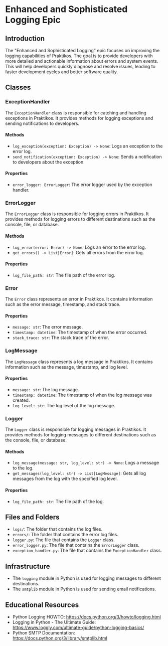 # Enhanced and Sophisticated Logging Epic

## Introduction

The "Enhanced and Sophisticated Logging" epic focuses on improving the logging capabilities of Praktikos. The goal is to provide developers with more detailed and actionable information about errors and system events. This will help developers quickly diagnose and resolve issues, leading to faster development cycles and better software quality.

## Classes

### ExceptionHandler

The `ExceptionHandler` class is responsible for catching and handling exceptions in Praktikos. It provides methods for logging exceptions and sending notifications to developers.

#### Methods

- `log_exception(exception: Exception) -> None`: Logs an exception to the error log.
- `send_notification(exception: Exception) -> None`: Sends a notification to developers about the exception.

#### Properties

- `error_logger: ErrorLogger`: The error logger used by the exception handler.

### ErrorLogger

The `ErrorLogger` class is responsible for logging errors in Praktikos. It provides methods for logging errors to different destinations such as the console, file, or database.

#### Methods

- `log_error(error: Error) -> None`: Logs an error to the error log.
- `get_errors() -> List[Error]`: Gets all errors from the error log.

#### Properties

- `log_file_path: str`: The file path of the error log.

### Error

The `Error` class represents an error in Praktikos. It contains information such as the error message, timestamp, and stack trace.

#### Properties

- `message: str`: The error message.
- `timestamp: datetime`: The timestamp of when the error occurred.
- `stack_trace: str`: The stack trace of the error.

### LogMessage

The `LogMessage` class represents a log message in Praktikos. It contains information such as the message, timestamp, and log level.

#### Properties

- `message: str`: The log message.
- `timestamp: datetime`: The timestamp of when the log message was created.
- `log_level: str`: The log level of the log message.

### Logger

The `Logger` class is responsible for logging messages in Praktikos. It provides methods for logging messages to different destinations such as the console, file, or database.

#### Methods

- `log_message(message: str, log_level: str) -> None`: Logs a message to the log.
- `get_messages(log_level: str) -> List[LogMessage]`: Gets all log messages from the log with the specified log level.

#### Properties

- `log_file_path: str`: The file path of the log.

## Files and Folders

- `logs/`: The folder that contains the log files.
- `errors/`: The folder that contains the error log files.
- `logger.py`: The file that contains the `Logger` class.
- `error_logger.py`: The file that contains the `ErrorLogger` class.
- `exception_handler.py`: The file that contains the `ExceptionHandler` class.

## Infrastructure

- The `logging` module in Python is used for logging messages to different destinations.
- The `smtplib` module in Python is used for sending email notifications.

## Educational Resources

- Python Logging HOWTO: https://docs.python.org/3/howto/logging.html
- Logging in Python - The Ultimate Guide: https://www.loggly.com/ultimate-guide/python-logging-basics/
- Python SMTP Documentation: https://docs.python.org/3/library/smtplib.html
